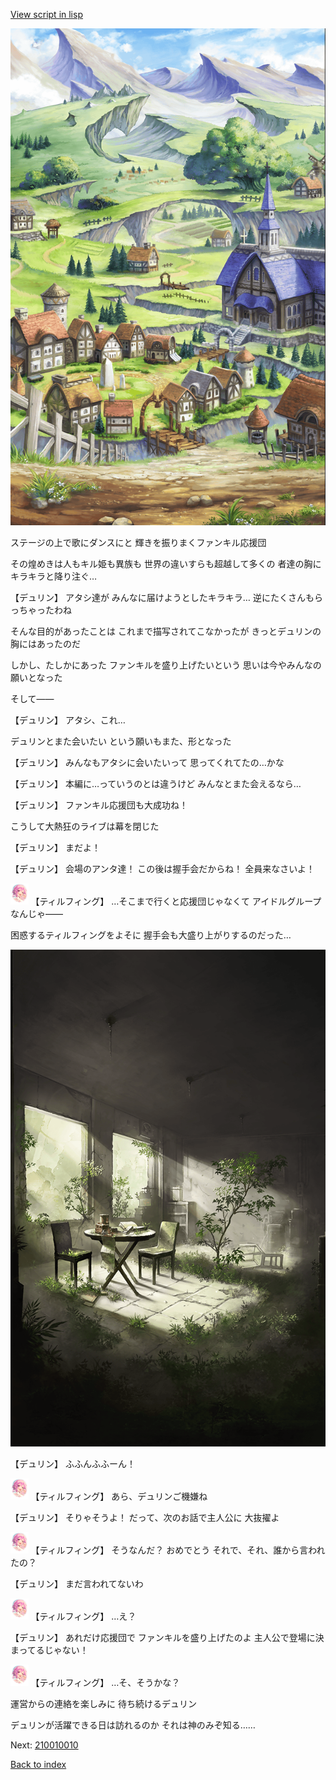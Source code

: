 [View script in lisp](../scripts/202340140.txt)

![004_outland.png](../images/backgrounds/004_outland.png)

ステージの上で歌にダンスにと
輝きを振りまくファンキル応援団

その煌めきは人もキル姫も異族も
世界の違いすらも超越して多くの
者達の胸にキラキラと降り注ぐ…

【デュリン】
アタシ達が
みんなに届けようとしたキラキラ…
逆にたくさんもらっちゃったわね

そんな目的があったことは
これまで描写されてこなかったが
きっとデュリンの胸にはあったのだ

しかし、たしかにあった
ファンキルを盛り上げたいという
思いは今やみんなの願いとなった

そして――

【デュリン】
アタシ、これ…

デュリンとまた会いたい
という願いもまた、形となった

【デュリン】
みんなもアタシに会いたいって
思ってくれてたの…かな

【デュリン】
本編に…っていうのとは違うけど
みんなとまた会えるなら…

【デュリン】
ファンキル応援団も大成功ね！

こうして大熱狂のライブは幕を閉じた

【デュリン】
まだよ！

【デュリン】
会場のアンタ達！
この後は握手会だからね！
全員来なさいよ！

<img src="../images/units/6101411.png" alt="6101411.png" height="34"/>
【ティルフィング】
…そこまで行くと応援団じゃなくて
アイドルグループなんじゃ――

困惑するティルフィングをよそに
握手会も大盛り上がりするのだった…

![in_underground_world_room.png](../images/backgrounds/in_underground_world_room.png)

【デュリン】
ふふんふふーん！

<img src="../images/units/6101411.png" alt="6101411.png" height="34"/>
【ティルフィング】
あら、デュリンご機嫌ね

【デュリン】
そりゃそうよ！
だって、次のお話で主人公に
大抜擢よ

<img src="../images/units/6101411.png" alt="6101411.png" height="34"/>
【ティルフィング】
そうなんだ？
おめでとう
それで、それ、誰から言われたの？

【デュリン】
まだ言われてないわ

<img src="../images/units/6101411.png" alt="6101411.png" height="34"/>
【ティルフィング】
…え？

【デュリン】
あれだけ応援団で
ファンキルを盛り上げたのよ
主人公で登場に決まってるじゃない！

<img src="../images/units/6101411.png" alt="6101411.png" height="34"/>
【ティルフィング】
…そ、そうかな？

運営からの連絡を楽しみに
待ち続けるデュリン

デュリンが活躍できる日は訪れるのか
それは神のみぞ知る……


Next: [210010010](210010010.md)

[Back to index](index.md)
